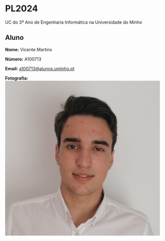 # PL2024

UC do 3º Ano de Engenharia Informática na Universidade do Minho

## Aluno
**Nome:** Vicente Martins

**Número:** A100713

**Email:** a100713@alunos.uminho.pt

**Fotografia:** ![](imagem.jpeg)
